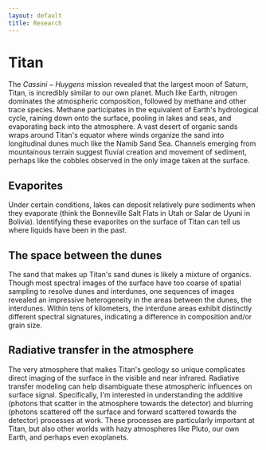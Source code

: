 ```yaml
---
layout: default
title: Research
---
```

# Titan

The $Cassini-Huygens$ mission revealed that the largest moon of Saturn, Titan, is incredibly similar to our own planet. Much like Earth, nitrogen dominates the atmospheric composition, followed by methane and other trace species. Methane participates in the equivalent of Earth's hydrological cycle, raining down onto the surface, pooling in lakes and seas, and evaporating back into the atmosphere. A vast desert of organic sands wraps around Titan's equator where winds organize the sand into longitudinal dunes much like the Namib Sand Sea. Channels emerging from mountainous terrain suggest fluvial creation and movement of sediment, perhaps like the cobbles observed in the only image taken at the surface. 

## Evaporites
Under certain conditions, lakes can deposit relatively pure sediments when they evaporate (think the Bonneville Salt Flats in Utah or Salar de Uyuni in Bolivia). Identifying these evaporites on the surface of Titan can tell us where liquids have been in the past. 

## The space between the dunes
The sand that makes up Titan's sand dunes is likely a mixture of organics. Though most spectral images of the surface have too coarse of spatial sampling to resolve dunes and interdunes, one sequences of images revealed an impressive heterogeneity in the areas between the dunes, the interdunes. Within tens of kilometers, the interdune areas exhibit distinctly different spectral signatures, indicating a difference in composition and/or grain size. 

## Radiative transfer in the atmosphere
The very atmosphere that makes Titan's geology so unique complicates direct imaging of the surface in the visible and near infrared. Radiative transfer modeling can help disambiguate these atmospheric influences on surface signal. Specifically, I'm interested in understanding the additive (photons that scatter in the atmosphere towards the detector) and blurring (photons scattered off the surface and forward scattered towards the detector) processes at work. These processes are particularly important at Titan, but also other worlds with hazy atmospheres like Pluto, our own Earth, and perhaps even exoplanets.
